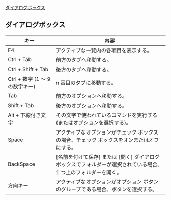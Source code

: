 [ダイアログボックス](https://support.microsoft.com/ja-jp/help/12445/windows-keyboard-shortcuts) <br/>

## ダイアログボックス

|キー|内容|
|---|---|
|F4|アクティブな一覧内の各項目を表示する。|
|Ctrl + Tab|前方のタブへ移動する。|
|Ctrl + Shift + Tab|後方のタブへ移動する。|
|Ctrl + 数字 (1 ～ 9 の数字キー)|n 番目のタブに移動する。|
|Tab|前方のオプションへ移動する。|
|Shift + Tab|後方のオプションへ移動する。|
|Alt + 下線付き文字|その文字で使われているコマンドを実行する (またはオプションを選択する)。|
|Space|アクティブなオプションがチェック ボックスの場合、チェック ボックスをオンまたはオフにする。|
|BackSpace|[名前を付けて保存] または [開く] ダイアログ ボックスでフォルダーが選択されている場合、1 つ上のフォルダーを開く。|
|方向キー|アクティブなオプションがオプション ボタンのグループである場合、ボタンを選択する。|
